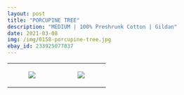 ```yaml
---
layout: post
title: "PORCUPINE TREE"
description: "MEDIUM | 100% Preshrunk Cotton | Gildan"
date: 2021-03-08
img: /img/0158-porcupine-tree.jpg
ebay_id: 233925077837
---
```




<table style="width:100%;"><tr><td style="vertical-align:top;">
      <figure class="tmblr-full" data-orig-height="2048" data-orig-width="1365" data-orig-src="https://concertshirts.netlify.app/shirts/0158/0158-01.jpg"><img src="https://64.media.tumblr.com/6673c3d13b62799187b4467802f3af49/9bbe0f1ed12d8cf9-3a/s540x810/3098e266592586da7dc58825bfe3b58ec73b3ced.jpg" data-orig-height="2048" data-orig-width="1365" data-orig-src="https://concertshirts.netlify.app/shirts/0158/0158-01.jpg"/></figure></td>
    <td style="vertical-align:top;">
      <figure class="tmblr-full" data-orig-height="2048" data-orig-width="1365" data-orig-src="https://concertshirts.netlify.app/shirts/0158/0158-02.jpg"><img src="https://64.media.tumblr.com/91fe82841c49491ee3d1c87ca5c11724/9bbe0f1ed12d8cf9-84/s540x810/148b3a0326248da8bf00ab6a2654503806722790.jpg" data-orig-height="2048" data-orig-width="1365" data-orig-src="https://concertshirts.netlify.app/shirts/0158/0158-02.jpg"/></figure></td>
  </tr></table>

